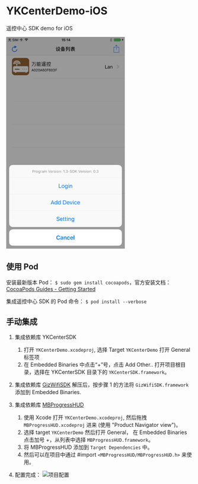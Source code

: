 # YKCenterDemo-iOS
遥控中心 SDK demo for iOS

<img src="/Screenshot/screenshot_1.PNG" width="320">

## 使用 Pod
安装最新版本 Pod：
```$ sudo gem install cocoapods```，官方安装文档：[CocoaPods Guides - Getting Started](https://guides.cocoapods.org/using/getting-started.html#getting-started)

集成遥控中心 SDK 的 Pod 命令：
```$ pod install --verbose```

## 手动集成

1. 集成依赖库 YKCenterSDK
   1. 打开 `YKCenterDemo.xcodeproj`, 选择 Target `YKCenterDemo` 打开 General 标签项
   2. 在 Embedded Binaries 中点击“+”号，点击 Add Other.. 打开项目根目录，选择在 YKCenterSDK 目录下的 `YKCenterSDK.framework`。

2. 集成依赖库 [GizWifiSDK](http://gizwits.oss.aliyuncs.com/sdk/GizWifiSDK-iOS-2.06.06.1.zip)
   解压后，按步骤 1 的方法将 `GizWifiSDK.framework` 添加到 Embedded Binaries.

3. 集成依赖库 [MBProgressHUD](https://github.com/matej/MBProgressHUD/archive/master.zip)
   1. 使用 Xcode 打开 `YKCenterDemo.xcodeproj`, 然后拖拽 `MBProgressHUD.xcodeproj` 进来 (使用 "Product Navigator view")。
   2. 选择 target `YKCenterDemo` 然后打开 General， 在 Embedded Binaries 点击加号 +，从列表中选择 `MBProgressHUD.framework`。
   3. 将 MBProgressHUD 添加到 `Target Dependencies` 中。
   4. 然后可以在项目中通过 #import `<MBProgressHUD/MBProgressHUD.h>` 来使用。

4. 配置完成：
![项目配置](/Screenshot/project_settings.png)
